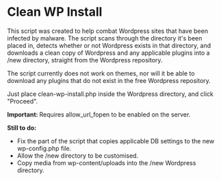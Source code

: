 # Clean WP Install

This script was created to help combat Wordpress sites that have been infected by malware. The script scans through the directory it's been placed in, detects whether or not Wordpress exists in that directory, and downloads a clean copy of Wordpress and any applicable plugins into a /new directory, straight from the Wordpress repository.

The script currently does not work on themes, nor will it be able to download any plugins that do not exist in the free Wordpress repository.

Just place clean-wp-install.php inside the Wordpress directory, and click "Proceed".

<b>Important: </b>Requires allow_url_fopen to be enabled on the server.

<b>Still to do:</b>
<ul>
<li>Fix the part of the script that copies applicable DB settings to the new wp-config.php file.</li>
<li>Allow the /new directory to be customised.</li>
<li>Copy media from wp-content/uploads into the /new Wordpress directory.</li>
</ul>
